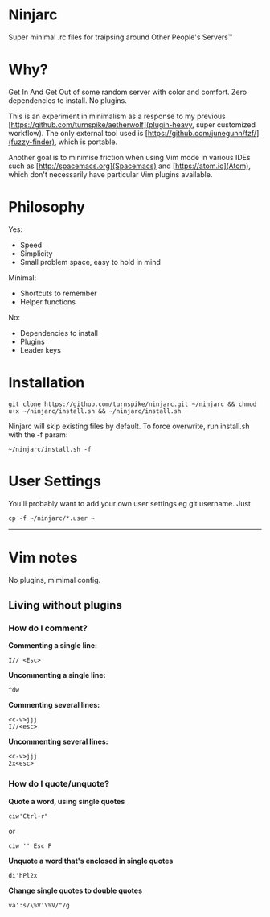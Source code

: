 # Ninjarc
Super minimal .rc files for traipsing around Other People's Servers™

# Why?

Get In And Get Out of some random server with color and comfort. Zero dependencies to install. No plugins.

This is an experiment in minimalism as a response to my previous [https://github.com/turnspike/aetherwolf](plugin-heavy, super customized workflow). The only external tool used is [https://github.com/junegunn/fzf/](fuzzy-finder), which is portable.

Another goal is to minimise friction when using Vim mode in various IDEs such as [http://spacemacs.org](Spacemacs) and [https://atom.io](Atom), which don't necessarily have particular Vim plugins available.

# Philosophy

Yes:
- Speed
- Simplicity
- Small problem space, easy to hold in mind

Minimal:
- Shortcuts to remember
- Helper functions

No:
- Dependencies to install
- Plugins
- Leader keys

# Installation
````
git clone https://github.com/turnspike/ninjarc.git ~/ninjarc && chmod u+x ~/ninjarc/install.sh && ~/ninjarc/install.sh
````

Ninjarc will skip existing files by default. To force overwrite, run install.sh with the -f param:
````
~/ninjarc/install.sh -f
````

# User Settings

You'll probably want to add your own user settings eg git username. Just 
````
cp -f ~/ninjarc/*.user ~
````

---

# Vim notes

No plugins, mimimal config.

## Living without plugins

### How do I comment?

**Commenting a single line:**
````
I// <Esc>
````

**Uncommenting a single line:**
````
^dw
````

**Commenting several lines:**
````
<c-v>jjj
I//<esc>
````

**Uncommenting several lines:**
````
<c-v>jjj
2x<esc>
````
### How do I quote/unquote?

**Quote a word, using single quotes**
````
ciw'Ctrl+r"
````
or
````
ciw '' Esc P
````

**Unquote a word that's enclosed in single quotes**
````
di'hPl2x
````

**Change single quotes to double quotes**
````
va':s/\%V'\%V/"/g
````
